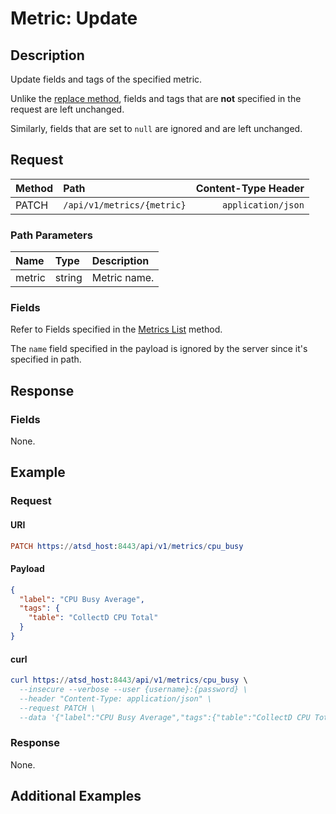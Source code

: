 # Metric: Update

## Description

Update fields and tags of the specified metric. 

Unlike the [replace method](create-or-replace.md), fields and tags that are **not** specified in the request are left unchanged.

Similarly, fields that are set to `null` are ignored and are left unchanged.

## Request

| **Method** | **Path** | **Content-Type Header**|
|:---|:---|---:|
| PATCH | `/api/v1/metrics/{metric}` | `application/json` |

### Path Parameters 

|**Name**|**Type**|**Description**|
|:---|:---|:---|
| metric |string|Metric name.|

### Fields

Refer to Fields specified in the [Metrics List](list.md#fields) method.

The `name` field specified in the payload is ignored by the server since it's specified in path.

## Response

### Fields

None.

## Example

### Request

#### URI

```elm
PATCH https://atsd_host:8443/api/v1/metrics/cpu_busy
```

#### Payload

```json
{
  "label": "CPU Busy Average",
  "tags": {
    "table": "CollectD CPU Total"
  }
}
```

#### curl

```elm
curl https://atsd_host:8443/api/v1/metrics/cpu_busy \
  --insecure --verbose --user {username}:{password} \
  --header "Content-Type: application/json" \
  --request PATCH \
  --data '{"label":"CPU Busy Average","tags":{"table":"CollectD CPU Total"}}'
```

### Response

None.

## Additional Examples





